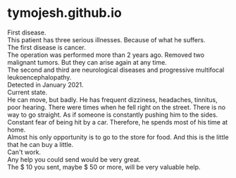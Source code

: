 # tymojesh.github.io
First disease.<br>
This patient has three serious illnesses. Because of what he suffers.<br>
The first disease is cancer.<br>
The operation was performed more than 2 years ago. Removed two malignant tumors. But they can arise again at any time.<br>
The second and third are neurological diseases and progressive multifocal leukoencephalopathy.<br>
Detected in January 2021.<br>
Current state.<br>
He can move, but badly. He has frequent dizziness, headaches, tinnitus, poor hearing. There were times when he fell right on the street. There is no way to go straight. As if someone is constantly pushing him to the sides. Constant fear of being hit by a car. Therefore, he spends most of his time at home.<br>
Almost his only opportunity is to go to the store for food. And this is the little that he can buy a little.<br>
Can't work.<br>
Any help you could send would be very great.<br>
The $ 10 you sent, maybe $ 50 or more, will be very valuable help.
